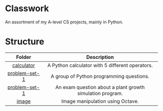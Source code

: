 # Classwork
An assortment of my A-level CS projects, mainly in Python.

# Structure

| Folder                          | Description |
| :-----------------------------: | :---------: |
| [calculator](calculator)        | A Python calculator with 5 different operators. |
| [problem-set-1](problem-set-1)  | A group of Python programming questions. |
| [problem-set-1](problem-set-1)  | An exam question about a plant growth simulation program. |
| [image](image)                  | Image manipulation using Octave. |